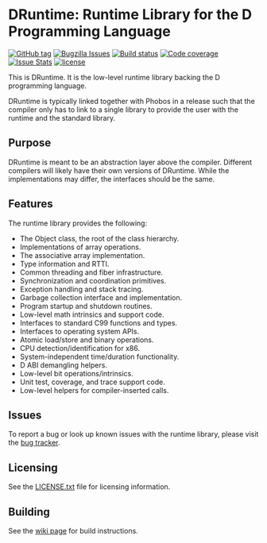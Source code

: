 DRuntime: Runtime Library for the D Programming Language
========================================================

[![GitHub tag](https://img.shields.io/github/tag/dlang/druntime.svg?maxAge=86400)](https://github.com/dlang/druntime/releases)
[![Bugzilla Issues](https://img.shields.io/badge/issues-Bugzilla-green.svg)](https://issues.dlang.org/buglist.cgi?component=druntime&list_id=220148&product=D&resolution=---)
[![Build status](https://img.shields.io/circleci/project/dlang/druntime.svg?maxAge=86400)](https://circleci.com/gh/dlang/druntime)
[![Code coverage](https://img.shields.io/codecov/c/github/dlang/druntime.svg?maxAge=86400)](https://codecov.io/gh/dlang/druntime)
[![Issue Stats](https://img.shields.io/issuestats/p/github/dlang/druntime.svg?maxAge=2592000)](http://www.issuestats.com/github/dlang/druntime)
[![license](https://img.shields.io/github/license/dlang/druntime.svg)](https://github.com/dlang/druntime/blob/master/LICENSE.txt)

This is DRuntime. It is the low-level runtime library
backing the D programming language.

DRuntime is typically linked together with Phobos in a
release such that the compiler only has to link to a
single library to provide the user with the runtime and
the standard library.

Purpose
-------

DRuntime is meant to be an abstraction layer above the
compiler. Different compilers will likely have their
own versions of DRuntime. While the implementations
may differ, the interfaces should be the same.

Features
--------

The runtime library provides the following:

* The Object class, the root of the class hierarchy.
* Implementations of array operations.
* The associative array implementation.
* Type information and RTTI.
* Common threading and fiber infrastructure.
* Synchronization and coordination primitives.
* Exception handling and stack tracing.
* Garbage collection interface and implementation.
* Program startup and shutdown routines.
* Low-level math intrinsics and support code.
* Interfaces to standard C99 functions and types.
* Interfaces to operating system APIs.
* Atomic load/store and binary operations.
* CPU detection/identification for x86.
* System-independent time/duration functionality.
* D ABI demangling helpers.
* Low-level bit operations/intrinsics.
* Unit test, coverage, and trace support code.
* Low-level helpers for compiler-inserted calls.

Issues
------

To report a bug or look up known issues with the runtime library, please visit
the [bug tracker](http://issues.dlang.org/).

Licensing
---------

See the [LICENSE.txt](https://github.com/dlang/druntim/blob/master/LICENSE.txt) file for licensing information.

Building
--------

See the [wiki page](http://wiki.dlang.org/Building_DMD) for build instructions.
